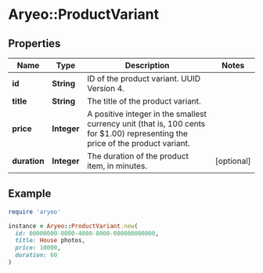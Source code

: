 # Aryeo::ProductVariant

## Properties

| Name | Type | Description | Notes |
| ---- | ---- | ----------- | ----- |
| **id** | **String** | ID of the product variant. UUID Version 4. |  |
| **title** | **String** | The title of the product variant. |  |
| **price** | **Integer** | A positive integer in the smallest currency unit (that is, 100 cents for $1.00) representing the price of the product variant. |  |
| **duration** | **Integer** | The duration of the product item, in minutes. | [optional] |

## Example

```ruby
require 'aryeo'

instance = Aryeo::ProductVariant.new(
  id: 00000000-0000-4000-8000-000000000000,
  title: House photos,
  price: 10000,
  duration: 60
)
```

